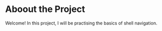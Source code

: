 # Aboout the Project
Welcome! In this project, I will be practising the basics of shell navigation.
